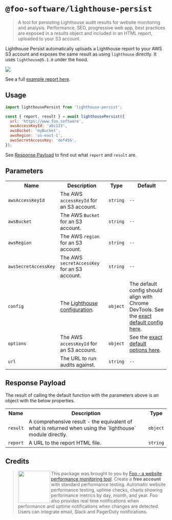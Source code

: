 # `@foo-software/lighthouse-persist`

> A tool for persisting Lighthouse audit results for website monitoring and analysis. Performance, SEO, progressive web app, best practices are exposed in a results object and included in an HTML report, uploaded to your S3 account.

Lighthouse Persist automatically uploads a Lighthouse report to your AWS S3 account and exposes the same result as using `lighthouse` directly. It uses `lighthouse@5.1.0` under the hood.

<img src="https://s3.amazonaws.com/foo.software/images/marketing/screenshots/lighthouse-audit-report.png" />

See a full [example report here](https://s3.amazonaws.com/foo-software-html/lighthouse-report-example.html).

## Usage

```javascript
import lighthousePersist from 'lighthouse-persist';

const { report, result } = await lighthousePersist({
  url: 'https://www.foo.software',
  awsAccessKeyId: 'abc123',
  awsBucket: 'myBucket',
  awsRegion: 'us-east-1',
  awsSecretAccessKey: 'def456',
});
```

See [Response Payload](#response-payload) to find out what `report` and `result` are.

## Parameters

<table>
  <tr>
    <th>Name</th>
    <th>Description</th>
    <th>Type</th>
    <th>Default</th>
  </tr>
  <tr>
    <td><code>awsAccessKeyId</code></td>
    <td>The AWS <code>accessKeyId</code> for an S3 account.</td>
    <td><code>string</code></td>
    <td><code>--</code></td>
  </tr>
  <tr>
    <td><code>awsBucket</code></td>
    <td>The AWS <code>Bucket</code> for an S3 account.</td>
    <td><code>string</code></td>
    <td><code>--</code></td>
  </tr>
  <tr>
    <td><code>awsRegion</code></td>
    <td>The AWS <code>region</code> for an S3 account.</td>
    <td><code>string</code></td>
    <td><code>--</code></td>
  </tr>
  <tr>
    <td><code>awsSecretAccessKey</code></td>
    <td>The AWS <code>secretAccessKey</code> for an S3 account.</td>
    <td><code>string</code></td>
    <td><code>--</code></td>
  </tr>
  <tr>
    <td><code>config</code></td>
    <td>The <a href="https://github.com/GoogleChrome/lighthouse/blob/master/docs/configuration.md">Lighthouse configuration</a>.</td>
    <td><code>object</code></td>
    <td>The default config should align with Chrome DevTools. See the <a href="src/config.js">exact default config here</a>.</td>
  </tr>
  <tr>
    <td><code>options</code></td>
    <td>The AWS <code>accessKeyId</code> for an S3 account.</td>
    <td><code>object</code></td>
    <td>See the <a href="src/options.js">exact default options here</a>.</td>
  </tr>
  <tr>
    <td><code>url</code></td>
    <td>The URL to run audits against.</td>
    <td><code>string</code></td>
    <td><code>--</code></td>
  </tr>
</table>

## Response Payload

The result of calling the default function with the parameters above is an object with the below properties.

<table>
  <tr>
    <th>Name</th>
    <th>Description</th>
    <th>Type</th>
  </tr>
  <tr>
    <td><code>result</code></td>
    <td>A comprehensive result - the equivalent of what is returned when using the `lighthouse` module directly.</td>
    <td><code>object</code></td>
  </tr>
  <tr>
    <td><code>report</code></td>
    <td>A URL to the report HTML file.</td>
    <td><code>string</code></td>
  </tr>
</table>

## Credits

> <img src="https://s3.amazonaws.com/foo.software/images/logo-200x200.png" width="100" height="100" align="left" /> This package was brought to you by [Foo - a website performance monitoring tool](https://www.foo.software). Create a **free account** with standard performance testing. Automatic website performance testing, uptime checks, charts showing performance metrics by day, month, and year. Foo also provides real time notifications when performance and uptime notifications when changes are detected. Users can integrate email, Slack and PagerDuty notifications.
